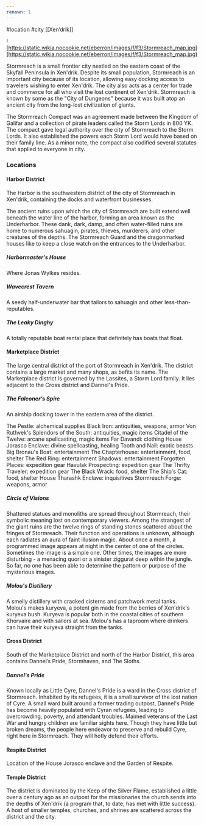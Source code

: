```yaml
---
renown: 1
---
```

 #location #city [[Xen’drik]]

![https://static.wikia.nocookie.net/eberron/images/f/f3/Stormreach_map.jpg](https://static.wikia.nocookie.net/eberron/images/f/f3/Stormreach_map.jpg)

Stormreach is a small frontier city nestled on the eastern coast of the Skyfall Peninsula in Xen'drik. Despite its small population, Stormreach is an important city because of its location, allowing easy docking access to travelers wishing to enter Xen'drik. The city also acts as a center for trade and commerce for all who visit the lost continent of Xen'drik. Stormreach is known by some as the "City of Dungeons" because it was built atop an ancient city from the long-lost civilization of giants.

The Stormreach Compact was an agreement made between the Kingdom of Galifar and a collection of pirate leaders called the Storm Lords in 800 YK. The compact gave legal authority over the city of Stormreach to the Storm Lords. It also established the powers each Storm Lord would have based on their family line. As a minor note, the compact also codified several statutes that applied to everyone in city.

### Locations

#### Harbor District
The Harbor is the southwestern district of the city of Stormreach in Xen'drik, containing the docks and waterfront businesses.

The ancient ruins upon which the city of Stormreach are built extend well beneath the water line of the harbor, forming an area known as the Underharbor. These dank, dark, damp, and often water-filled ruins are home to numerous sahuagin, pirates, thieves, murderers, and other creatures of the depths. The Stormreach Guard and the dragonmarked houses like to keep a close watch on the entrances to the Underharbor.

##### Harbormaster's House
Where Jonas Wylkes resides.

##### Wavecrest Tavern
A seedy half-underwater bar that tailors to sahuagin and other less-than-reputables.

##### The Leaky Dinghy
A totally reputable boat rental place that definitely has boats that float.

#### Marketplace District
The large central district of the port of Stormreach in Xen'drik. The district contains a large market and many shops, as befits its name. The Marketplace district is governed by the Lassites, a Storm Lord family. It lies adjacent to the Cross district and Dannel's Pride.

##### The Falconer’s Spire
An airship docking tower in the eastern area of the district.

The Pestle: alchemical supplies
Black Iron: antiquities, weapons, armor
Von Ruthvek's Splendors of the South: antiquities, magic items
Citadel of the Twelve: arcane spellcasting, magic items
Far Davandi: clothing
House Jorasco Enclave: divine spellcasting, healing
Tooth and Nail: exotic beasts
Big Bronau's Boat: entertainment
The Chapterhouse: entertainment, food, shelter
The Red Ring: entertainment
Shadows: entertainment
Forgotten Places: expedition gear
Havulak Prospecting: expedition gear
The Thrifty Traveler: expedition gear
The Black Wrack: food, shelter
The Ship's Cat: food, shelter
House Tharashk Enclave: inquisitives
Stormreach Forge: weapons, armor

##### Circle of Visions
Shattered statues and monoliths are spread throughout Stormreach, their symbolic meaning lost on contemporary viewers. Among the strangest of the giant ruins are the twelve rings of standing stones scattered about the fringes of Stormreach. Their function and operations is unknown, although each radiates an aura of faint illusion magic. About once a month, a programmed image appears at night in the center of one of the circles. Sometimes the image is a simple one. Other times, the images are more disturbing - a menacing quori or a sinister ziggurat deep within the jungle. So far, no one has been able to determine the pattern or purpose of the mysterious images.

##### Molou's Distillery
A smelly distillery with cracked cisterns and patchwork metal tanks. Molou's makes kuryeva, a potent gin made from the berries of Xen'drik's kuryeva bush. Kuryeva is popular both in the coastal cities of southern Khorvaire and with sailors at sea. Molou's has a taproom where drinkers can have their kuryeva straight from the tanks.

#### Cross District
South of the Marketplace District and north of the Harbor District, this area contains Dannel’s Pride, Stormhaven, and The Sloths.

##### Dannel's Pride
Known locally as Little Cyre, Dannel's Pride is a ward in the Cross district of Stormreach. Inhabited by its refugees, it is a small survivor of the lost nation of Cyre. A small ward built around a former trading outpost, Dannel's Pride has become heavily populated with Cyran refugees, leading to overcrowding, poverty, and attendant troubles. Maimed veterans of the Last War and hungry children are familiar sights here. Though they have little but broken dreams, the people here endeavor to preserve and rebuild Cyre, right here in Stormreach. They will hotly defend their efforts.

#### Respite District
Location of the House Jorasco enclave and the Garden of Respite.

#### Temple District
The district is dominated by the Keep of the Silver Flame, established a little over a century ago as an outpost for the missionaries the church sends into the depths of Xen'drik (a program that, to date, has met with little success). A host of smaller temples, churches, and shrines are scattered across the district and the city.
